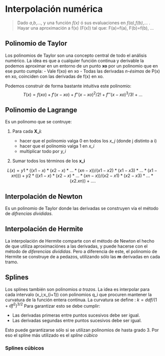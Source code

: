 # Interpolación numérica

> Dado *a*,*b*,..., y una función *f(x)* ó sus evaluaciones en *f(a)*,*f(b)*,... . Hayar una aproximación a f(x) (F(x)) tal que: F(a)=f(a), F(b)=f(b), ...


## Polinomio de Taylor
Los polinomios de Taylor son una concepto central de todo el análisis numérico. La idea es que a cualquier función continua y derivable la podemos aproximar en un entorno de un punto **xo** por un polinomio que en ese punto cumpla:
    - Vale f(xo) en xo
    - Todas las derivadas *n-ésimas* de P(x) en xo, coinciden con las derivadas de f(x) en xo.

Podemos construir de forma bastante intuitiva este polinomio:
$$ T(x) = f(xo)+f'(x-xo) + f''(x-xo)^2 / 2! + f'''(x-xo)^3/3!+...$$

## Polinomio de Lagrange
Es un polinomo que se contruye:
  1. Para cada **X_i**: 
      - hacer que el polinomio valga 0 en todos los *x_j* (donde j distinto a i)
      - hacer que el polinomio valga 1 en *x_i*
      - multiplicar todo por *y_i*

  2. Sumar todos los términos de los **x_i**

$$ L(x) =y1* ( (x1-x)*(x2-x)*...*(xn-x))/(x1-x2)*(x1-x3)*...*(x1-xn)) ) + y2*((x1-x)*(x2-x)*...*(xn-x))/(x2-x1)*(x2-x3)*...*(x2.xn)) + .... $$
## Interpolación de Newton
Es un polinomio de Taylor donde las derivadas se construyen vía el método de *difrencias divididas*.

## Interpolación de Hermite
La interpolación de Hermite comparte con el método de Newton el hecho de que utiliza aproximaciónes a las derivadas, y puede hacerse con el método de *diferencias divididas*. Pero a diferencia de este, el polinomio de Hermite se construye de a pedazos, utilizando sólo las **m** derivadas en cada tramo.


## Splines
Los splines también son polinomios *a trozos*. 
La idea es interpolar para cada intervalo (x_i;x_{i+1}) con polinomios q_i que procuren mantener la curvatura de la función entera continua.
La curvatura se define : $k = ddf/ (1+df^2)^{3/2}$
Para garantizar esto se debe cumplir:
  - Las derivadas primeras entre puntos sucesivos debe ser igual.
  - Las derivadas segundas entre puntos sucesivos debe ser igual.

Esto puede garantizarse sólo si se utilizan polinomios de hasta grado 3. Por eso el spline más utilizado es el *spline cúbico*

### Splines cúbicos
